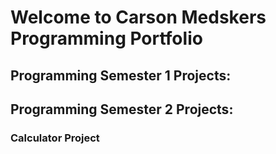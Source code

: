 # Welcome to Carson Medskers Programming Portfolio

## Programming Semester 1 Projects:

## Programming Semester 2 Projects:

### Calculator Project
